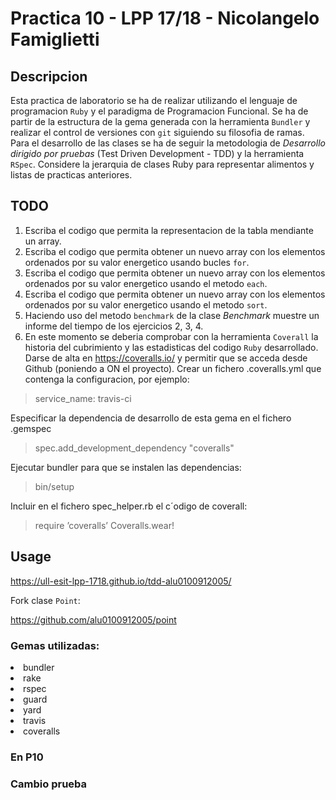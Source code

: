 # Practica 10 - LPP 17/18 - Nicolangelo Famiglietti

## Descripcion

Esta practica de laboratorio se ha de realizar utilizando el lenguaje de programacion `Ruby` y el paradigma de Programacion Funcional.
Se ha de partir de la estructura de la gema generada con la herramienta `Bundler` y realizar el control de versiones con `git` siguiendo su filosofia de ramas.
Para el desarrollo de las clases se ha de seguir la metodologia de *Desarrollo dirigido por pruebas*
(Test Driven Development - TDD) y la herramienta `RSpec`.
Considere la jerarquia de clases Ruby para representar alimentos y listas de practicas anteriores.

## TODO

1. Escriba el codigo que permita la representacion de la tabla mendiante un array.
2. Escriba el codigo que permita obtener un nuevo array con los elementos ordenados por su valor energetico usando bucles `for`.
3. Escriba el codigo que permita obtener un nuevo array con los elementos ordenados por su valor energetico usando el metodo `each`.
4. Escriba el codigo que permita obtener un nuevo array con los elementos ordenados por su valor energetico usando el metodo `sort`.
5. Haciendo uso del metodo `benchmark` de la clase *Benchmark* muestre un informe del tiempo de los ejercicios 2, 3, 4.
6. En este momento se deberia comprobar con la herramienta `Coverall` la historia del cubrimiento y las estadisticas del codigo `Ruby` desarrollado.
Darse de alta en https://coveralls.io/ y permitir que se acceda desde Github (poniendo a ON el proyecto).
Crear un fichero .coveralls.yml que contenga la configuracion, por ejemplo:

>service_name: travis-ci

Especificar la dependencia de desarrollo de esta gema en el fichero .gemspec

>spec.add_development_dependency "coveralls"

Ejecutar bundler para que se instalen las dependencias:

>bin/setup

Incluir en el fichero spec_helper.rb el c´odigo de coverall:

>require ’coveralls’
>Coveralls.wear!

## Usage
https://ull-esit-lpp-1718.github.io/tdd-alu0100912005/

Fork clase `Point`:

https://github.com/alu0100912005/point
### Gemas utilizadas:

<li>bundler</li>
<li>rake</li>
<li>rspec</li>
<li>guard</li>
<li>yard</li>
<li>travis</li>
<li>coveralls</li>

### En P10

### Cambio prueba